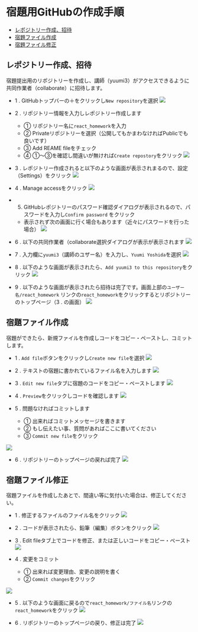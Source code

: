 # 宿題用GitHubの作成手順

- [レポジトリー作成、招待](#レポジトリー作成、招待)
- [宿題ファイル作成](#宿題ファイル作成)
- [宿題ファイル修正](#宿題ファイル修正)

## レポジトリー作成、招待

宿題提出用のリポジトリーを作成し、講師（yuumi3）がアクセスできるように共同作業者（collaborate）に招待します。

- 1 . GitHubトップバーの＋をクリックし`New repository`を選択
![](./images/1-1-new_repo.png)

- 2 . リポジトリー情報を入力しレポジトリー作成します
    - ① リポジトリー名に`react_homework`を入力
    - ② Privateリポジトリーを選択（公開してもかまわなければPublicでも良いです）
    - ③ Add REAME fileをチェック
    - ④ ①〜③を確認し間違いが無ければ`Create repostory`をクリック
![](./images/1-2-create-repo.png)

- 3 . レポジトリー作成されると以下のような画面が表示されまるので、設定（Settings）をクリック
![](./images/1-3-setting.png)

- 4 . Manage accessをクリック
![](./images/1-4-access.png)

- 5. GitHubレポジトリーのパスワード確認ダイアログが表示されるので、パスワードを入力し`Confirm password` をクリック
   - 表示されず次の画面に行く場合もあります（近々にパスワードを行った場合）
![](./images/1-5-password.png)

- 6 . 以下の共同作業者（collaborate選択ダイアログが表示が表示されます
![](./images/1-6-collaborator.png)

- 7 . 入力欄に`yuumi3`（講師のユザー名）を入力し、`Yuumi Yoshida`を選択
![](./images/1-7-collaborator2.png)

- 8 . 以下のような画面が表示されたら、`Add yuumi3 to this repository`をクリック
![](./images/1-8-collaborator3.png)

- 9 . 以下のような画面が表示されたら招待は完了です。画面上部の`ユーザー名/react_homework` リンクの`react_homework`をクリックするとリポジトリーのトップページ（3 . の画面）
![](./images/1-9-collaborator-done.png)

## 宿題ファイル作成

宿題ができたら、新規ファイルを作成しコードをコピー・ペーストし、コミットします。

- 1 . `Add file`ボタンをクリックし`Create new file`を選択
![](./images/2-1-add-file.png)

- 2 . テキストの宿題に書かれているファイル名を入力します
![](./images/2-2-file-name.png)

- 3 . `Edit new file`タブに宿題のコードをコピー・ペーストします
![](./images/2-3-copy-text.png)

- 4 . `Preview`をクリックしコードを確認します
![](./images/2-4-preview.png)

- 5 . 問題なければコミットします
   - ① 出来ればコミットメッセージを書きます
   - ② もし伝えたい事、質問があればここに書いてください
   - ③ `Commit new file`をクリック

![](./images/2-5-commit.png)

- 6 . リポジトリーのトップページの戻れば完了
![](./images/2-6-add-done.png)

## 宿題ファイル修正

宿題ファイルを作成したあとで、間違い等に気付いた場合は、修正してください。

- 1 . 修正するファイルのファイル名をクリック
![](./images/3-1-edit.png)

- 2 . コードが表示されたら、鉛筆（編集）ボタンをクリック
![](./images/3-2-edit-button.png)

- 3 . Edit fileタブ上でコードを修正、または正しいコードをコピー・ペースト
![](./images/3-3-edit-edit.png)

- 4 . 変更をコミット
   - ① 出来れば変更理由、変更の説明を書く
   - ② `Commit changes`をクリック

![](./images/3-4-edit-commit.png)

- 5 . 以下のような画面に戻るので`react_homework/ファイル名`リンクの`react_homework`をクリック
![](./images/3-5-edit-return.png)

- 6 . リポジトリーのトップページの戻り、修正は完了
![](./images/3-6-edit-done.png)
